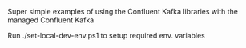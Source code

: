 Super simple examples of using the Confluent Kafka libraries with the managed Confluent Kafka

Run ./set-local-dev-env.ps1 to setup required env. variables
